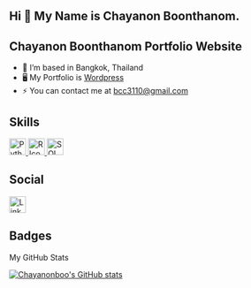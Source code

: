 ## Hi 👋 My Name is Chayanon Boonthanom.
## Chayanon Boonthanom Portfolio Website

- 🔭 I’m based in Bangkok, Thailand
- 🖥️ My Portfolio is [Wordpress](https://chayanonboo.com/)
- ⚡ You can contact me at bcc3110@gmail.com

## Skills
  <a href="https://www.python.org/">
  <img src="https://github.com/user-attachments/assets/cd7f63ef-7cd4-484e-b320-6e8d09b48eed" alt="Python Icon" width="30" height="30">
</a>
<a href="https://www.r-project.org/">
  <img src="https://www.r-project.org/logo/Rlogo.svg" alt="R Icon" width="30" height="30">
</a>
<a href="https://sqliteonline.com/">
  <img src="https://github.com/user-attachments/assets/9e49d04a-3327-4dd9-99a4-e0de50ef4e49" alt="SQL Icon" width="30" height="30">
</a>

## Social
<a href="[https://sqliteonline.com/](https://www.linkedin.com/in/chayanon-boonthanom/)">
  <img src="![image](https://github.com/user-attachments/assets/5dad619c-17a0-4eba-af56-9c8164c29e15)" alt="LinkedIn Icon" width="30" height="30">
</a>


## Badges
My GitHub Stats

[![Chayanonboo's GitHub stats](https://github-readme-stats.vercel.app/api?username=Chayanonboo&show_icons=true&theme=radical)](https://github.com/Chayanonboo)


          
